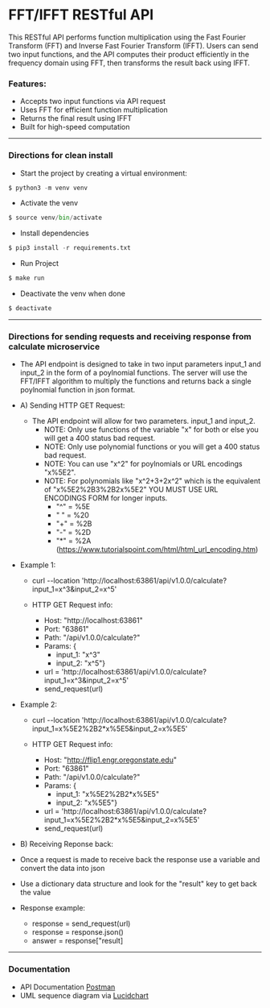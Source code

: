 # FFT/IFFT RESTful API

This RESTful API performs function multiplication using the Fast Fourier Transform (FFT) and Inverse Fast Fourier Transform (IFFT). Users can send two input functions, and the API computes their product efficiently in the frequency domain using FFT, then transforms the result back using IFFT.

### Features:
- Accepts two input functions via API request
- Uses FFT for efficient function multiplication
- Returns the final result using IFFT
- Built for high-speed computation

--- 
### Directions for clean install
- Start the project by creating a virtual environment:
```python
$ python3 -m venv venv
```

- Activate the venv
```python
$ source venv/bin/activate
```

- Install dependencies
```python
$ pip3 install -r requirements.txt
```

- Run Project
```python
$ make run
```

- Deactivate the venv when done
```python
$ deactivate
```


---

### Directions for sending requests and receiving response from calculate microservice
- The API endpoint is designed to take in two input parameters input_1 and input_2 in the form of a poylnomial functions. The server will use the FFT/IFFT algorithm to multiply the functions and returns back a single poylnomial function in json format.
       
- A) Sending HTTP GET Request:
  - The API endpoint will allow for two parameters. input_1 and input_2.
     - NOTE: Only use functions of the variable "x" for both or else you will get a 400 status bad request.
     - NOTE: Only use polynomial functions or you will get a 400 status bad request.
     - NOTE: You can use "x^2" for poylnomials  or URL encodings "x%5E2".
     - NOTE: For polynomials like "x^2+3+2x^2" which is the equivalent of "x%5E2%2B3%2B2x%5E2" YOU MUST USE URL ENCODINGS FORM for longer inputs.
          - "^"     = %5E
          - " " = %20
          - "+"     = %2B
          - "-"      = %2D
          - "*"     = %2A
          (https://www.tutorialspoint.com/html/html_url_encoding.htm)
           
 -  Example 1:
     - curl --location 'http://localhost:63861/api/v1.0.0/calculate?input_1=x^3&input_2=x^5'
  
     - HTTP GET Request info:
         - Host: "http://localhost:63861"
         - Port: "63861"
         - Path: "/api/v1.0.0/calculate?"
         - Params: {
             - input_1: "x^3"
             - input_2: "x^5"}
         - url = 'http://localhost:63861/api/v1.0.0/calculate?input_1=x^3&input_2=x^5'
         - send_request(url)
           
 - Example 2:
     - curl --location 'http://localhost:63861/api/v1.0.0/calculate?input_1=x%5E2%2B2*x%5E5&input_2=x%5E5'
            
     - HTTP GET Request info:
         - Host: "http://flip1.engr.oregonstate.edu"
         - Port: "63861"
         - Path: "/api/v1.0.0/calculate?"
         - Params: {
             - input_1: "x%5E2%2B2*x%5E5"
             - input_2: "x%5E5"} 
         - url = 'http://localhost:63861/api/v1.0.0/calculate?input_1=x%5E2%2B2*x%5E5&input_2=x%5E5'
         - send_request(url)

- B) Receiving Reponse back:
 - Once a request is made to receive back the response use a variable and convert the data into json
 - Use a dictionary data structure and look for the "result" key to get back the value
 - Response example:
     - response = send_request(url)
     - response = response.json()
     - answer = response["result]
---
### Documentation
- API Documentation [Postman](https://documenter.getpostman.com/view/23973343/2sAYdoG8FL)  
- UML sequence diagram via [Lucidchart](https://lucid.app/lucidchart/4f7f271f-dfd9-4e4d-8098-d71a9c222b90/edit?invitationId=inv_58bf306c-930f-43db-af31-113b6fc7357f&page=0_0#)


